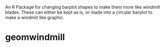 An R Package for changing barplot shapes to make them more like windmill blades. These can either be kept as is, or made into a circular barplot to make a windmill like graphic.


# geomwindmill
